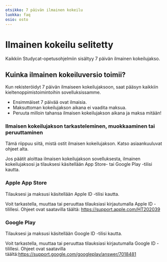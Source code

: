 ```yaml
---
otsikko: 7 päivän ilmainen kokeilu
luokka: faq
osio: osto
---
```

# Ilmainen kokeilu selitetty


Kaikkiin Studycat-opetusohjelmiin sisältyy 7 päivän ilmainen kokeilujakso. 


## Kuinka ilmainen kokeiluversio toimii?


Kun rekisteröidyt 7 päivän ilmaiseen kokeilujaksoon, saat pääsyn kaikkiin kieltenoppimistoimintoihin sovelluksissamme. 


* Ensimmäiset 7 päivää ovat ilmaisia.
* Maksuttoman kokeilujakson aikana ei vaadita maksua.
* Peruuta milloin tahansa ilmaisen kokeilujakson aikana ja maksa mitään!


### Ilmaisen kokeilujakson tarkasteleminen, muokkaaminen tai peruuttaminen


Tämä riippuu siitä, mistä ostit ilmaisen kokeilujakson. Katso asiaankuuluvat ohjeet alta.


Jos päätit aloittaa ilmaisen kokeilujakson sovelluksesta, ilmainen kokeilujaksosi ja tilauksesi käsitellään App Store- tai Google Play -tilisi kautta.



### Apple App Store


Tilauksesi ja maksusi käsitellään Apple ID -tilisi kautta.


Voit tarkastella, muuttaa tai peruuttaa tilauksiasi kirjautumalla Apple ID -tilillesi. Ohjeet ovat saatavilla täältä: <https://support.apple.com/HT202039>



### Google Play


Tilauksesi ja maksusi käsitellään Google ID -tilisi kautta.


Voit tarkastella, muuttaa tai peruuttaa tilauksiasi kirjautumalla Google ID -tilillesi. Ohjeet ovat saatavilla täältä:<https://support.google.com/googleplay/answer/7018481>